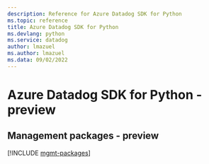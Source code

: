 ```yaml
---
description: Reference for Azure Datadog SDK for Python
ms.topic: reference
title: Azure Datadog SDK for Python
ms.devlang: python
ms.service: datadog
author: lmazuel
ms.author: lmazuel
ms.data: 09/02/2022
---
```

# Azure Datadog SDK for Python - preview

## Management packages - preview
[!INCLUDE [mgmt-packages](datadog-mgmt-index.md)]